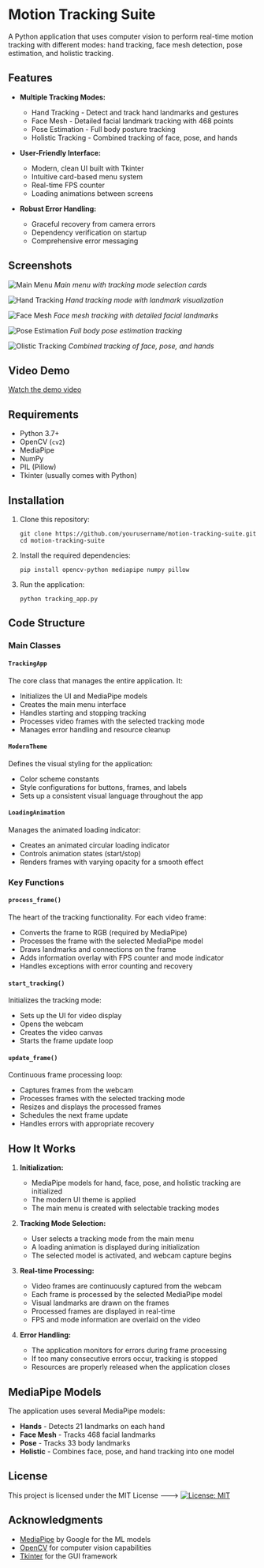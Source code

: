 # Motion Tracking Suite

A Python application that uses computer vision to perform real-time motion tracking with different modes: hand tracking, face mesh detection, pose estimation, and holistic tracking.

## Features

- **Multiple Tracking Modes:**
  - Hand Tracking - Detect and track hand landmarks and gestures
  - Face Mesh - Detailed facial landmark tracking with 468 points
  - Pose Estimation - Full body posture tracking
  - Holistic Tracking - Combined tracking of face, pose, and hands

- **User-Friendly Interface:**
  - Modern, clean UI built with Tkinter
  - Intuitive card-based menu system
  - Real-time FPS counter
  - Loading animations between screens

- **Robust Error Handling:**
  - Graceful recovery from camera errors
  - Dependency verification on startup
  - Comprehensive error messaging

## Screenshots

![Main Menu](/TrackingRealTimeSystem/Media/1.png)
*Main menu with tracking mode selection cards*

![Hand Tracking](/TrackingRealTimeSystem/Media/2.png)
*Hand tracking mode with landmark visualization*

![Face Mesh](/TrackingRealTimeSystem/Media/3.png)
*Face mesh tracking with detailed facial landmarks*

![Pose Estimation](/TrackingRealTimeSystem/Media/4.png)
*Full body pose estimation tracking*

![Olistic Tracking](/TrackingRealTimeSystem/Media/5.png)
*Combined tracking of face, pose, and hands*

## Video Demo

[Watch the demo video](/TrackingRealTimeSystem/Media/6.gif)

## Requirements

- Python 3.7+
- OpenCV (`cv2`)
- MediaPipe
- NumPy
- PIL (Pillow)
- Tkinter (usually comes with Python)

## Installation

1. Clone this repository:
   ```
   git clone https://github.com/yourusername/motion-tracking-suite.git
   cd motion-tracking-suite
   ```

2. Install the required dependencies:
   ```
   pip install opencv-python mediapipe numpy pillow
   ```

3. Run the application:
   ```
   python tracking_app.py
   ```

## Code Structure

### Main Classes

#### `TrackingApp`
The core class that manages the entire application. It:
- Initializes the UI and MediaPipe models
- Creates the main menu interface
- Handles starting and stopping tracking
- Processes video frames with the selected tracking mode
- Manages error handling and resource cleanup

#### `ModernTheme`
Defines the visual styling for the application:
- Color scheme constants
- Style configurations for buttons, frames, and labels
- Sets up a consistent visual language throughout the app

#### `LoadingAnimation`
Manages the animated loading indicator:
- Creates an animated circular loading indicator
- Controls animation states (start/stop)
- Renders frames with varying opacity for a smooth effect

### Key Functions

#### `process_frame()`
The heart of the tracking functionality. For each video frame:
- Converts the frame to RGB (required by MediaPipe)
- Processes the frame with the selected MediaPipe model
- Draws landmarks and connections on the frame
- Adds information overlay with FPS counter and mode indicator
- Handles exceptions with error counting and recovery

#### `start_tracking()`
Initializes the tracking mode:
- Sets up the UI for video display
- Opens the webcam
- Creates the video canvas
- Starts the frame update loop

#### `update_frame()`
Continuous frame processing loop:
- Captures frames from the webcam
- Processes frames with the selected tracking mode
- Resizes and displays the processed frames
- Schedules the next frame update
- Handles errors with appropriate recovery

## How It Works

1. **Initialization:**
   - MediaPipe models for hand, face, pose, and holistic tracking are initialized
   - The modern UI theme is applied
   - The main menu is created with selectable tracking modes

2. **Tracking Mode Selection:**
   - User selects a tracking mode from the main menu
   - A loading animation is displayed during initialization
   - The selected model is activated, and webcam capture begins

3. **Real-time Processing:**
   - Video frames are continuously captured from the webcam
   - Each frame is processed by the selected MediaPipe model
   - Visual landmarks are drawn on the frames
   - Processed frames are displayed in real-time
   - FPS and mode information are overlaid on the video

4. **Error Handling:**
   - The application monitors for errors during frame processing
   - If too many consecutive errors occur, tracking is stopped
   - Resources are properly released when the application closes

## MediaPipe Models

The application uses several MediaPipe models:

- **Hands** - Detects 21 landmarks on each hand
- **Face Mesh** - Tracks 468 facial landmarks
- **Pose** - Tracks 33 body landmarks
- **Holistic** - Combines face, pose, and hand tracking into one model

## License

This project is licensed under the MIT License --->  [![License: MIT](https://img.shields.io/badge/License-MIT-yellow.svg)](https://opensource.org/licenses/MIT)


## Acknowledgments

- [MediaPipe](https://mediapipe.dev/) by Google for the ML models
- [OpenCV](https://opencv.org/) for computer vision capabilities
- [Tkinter](https://docs.python.org/3/library/tkinter.html) for the GUI framework

